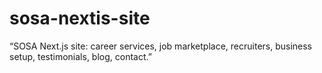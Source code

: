 # sosa-nextis-site
“SOSA Next.js site: career services, job marketplace, recruiters, business setup, testimonials, blog, contact.”
